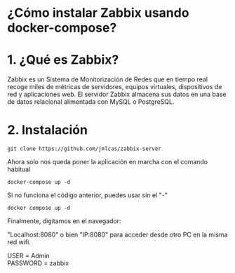 # ¿Cómo instalar Zabbix usando docker-compose?  

# 1. ¿Qué es Zabbix?  
Zabbix  es un Sistema de Monitorización de Redes que en tiempo real recoge miles de métricas de servidores, equipos virtuales, dispositivos de red y aplicaciones web.
El servidor Zabbix  almacena sus datos en una base de datos relacional alimentada con MySQL o PostgreSQL.

# 2. Instalación

	git clone https://github.com/jmlcas/zabbix-server

Ahora solo nos queda poner la aplicación en marcha con el comando habitual

	docker-compose up -d

 Si no funciona el código anterior, puedes usar sin el "-"

	docker compose up -d

Finalmente, digitamos en el navegador:

"Localhost:8080" o bien "IP:8080" para acceder desde otro PC en la misma red wifi. 

USER = Admin  
PASSWORD = zabbix
